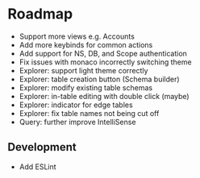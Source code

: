 # Roadmap

- Support more views e.g. Accounts
- Add more keybinds for common actions
- Add support for NS, DB, and Scope authentication
- Fix issues with monaco incorrectly switching theme
- Explorer: support light theme correctly
- Explorer: table creation button (Schema builder)
- Explorer: modify existing table schemas
- Explorer: in-table editing with double click (maybe)
- Explorer: indicator for edge tables
- Explorer: fix table names not being cut off
- Query: further improve IntelliSense

## Development

- Add ESLint